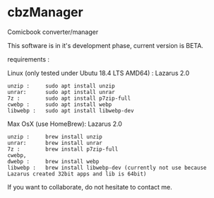 # cbzManager
Comicbook converter/manager

This software is in it's development phase, current version is BETA.

requirements :

Linux (only tested under Ubutu 18.4 LTS AMD64) :
Lazarus 2.0

	unzip : 	sudo apt install unzip
	unrar: 		sudo apt install unrar
	7z : 		sudo apt install p7zip-full
	cwebp : 	sudo apt install webp
	libwebp : 	sudo apt install libwebp-dev

Max OsX (use HomeBrew):
Lazarus 2.0

	unzip : 	brew install unzip
	unrar: 		brew install unrar
	7z : 		brew install p7zip-full
	cwebp,
	dwebp : 	brew install webp
	libwebp : 	brew install libwebp-dev (currently not use because Lazarus created 32bit apps and lib is 64bit)

If you want to collaborate, do not hesitate to contact me.

